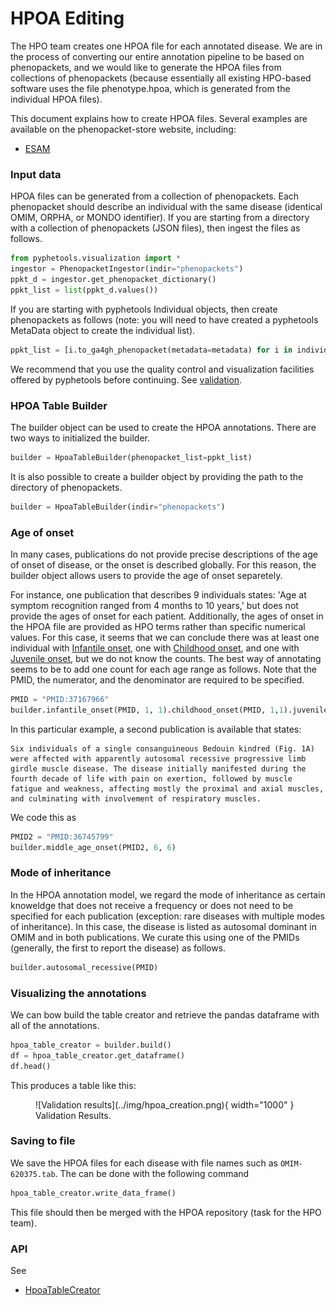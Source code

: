 # HPOA Editing

The HPO team creates one HPOA file for each annotated disease. We are in the process of converting our entire annotation pipeline to be based on phenopackets, and we would like to generate the HPOA files from collections of phenopackets (because essentially all existing HPO-based software uses the file phenotype.hpoa, which is generated from the individual HPOA files).

This document explains how to create HPOA files. Several examples are available on the phenopacket-store website, including:

- [ESAM](https://github.com/monarch-initiative/phenopacket-store/blob/main/notebooks/ESAM/ESAM_Lecca_2023.ipynb)


### Input data

HPOA files can be generated from a collection of phenopackets. Each phenopacket should describe an individual with the same disease (identical OMIM, ORPHA, or MONDO identifier). If you are starting from a directory with a collection of phenopackets (JSON files), then ingest the files as follows.

```python title="Importing phenopackets from JSON files"
from pyphetools.visualization import *
ingestor = PhenopacketIngestor(indir="phenopackets")
ppkt_d = ingestor.get_phenopacket_dictionary()
ppkt_list = list(ppkt_d.values())
```

If you are starting with pyphetools Individual objects, then create phenopackets as follows (note: you will need to have created a pyphetools MetaData object to create the individual list).


```python title="Importing phenopackets from pyphetools Individual objects"
ppkt_list = [i.to_ga4gh_phenopacket(metadata=metadata) for i in individuals]
```

We recommend that you use the quality control and visualization facilities offered by pyphetools before continuing. See [validation](../user-guide/validation.md).

### HPOA Table Builder

The builder object can be used to create the HPOA annotations. There are two ways to initialized the builder.

```python title="Initializing the builder from a phenopacket list"
builder = HpoaTableBuilder(phenopacket_list=ppkt_list)
```
It is also possible to create a builder object by providing the path to the directory of phenopackets.
```python title="Initializing the builder from from JSON files"
builder = HpoaTableBuilder(indir="phenopackets")
```

### Age of onset
In many cases, publications do not provide precise descriptions of the age of onset of disease, or the onset is described globally. For this reason, the builder object allows users to provide the age of onset separetely.

For instance, one publication that describes 9 individuals states: 'Age at symptom recognition ranged from 4 months to 10 years,' but does not provide the ages of onset for each patient. Additionally, the ages of onset in the HPOA file are provided as HPO terms rather than specific numerical values. For this case, it seems that we can conclude there was at least one individual with [Infantile onset](https://hpo.jax.org/app/browse/term/HP:0003593), one with [Childhood onset](https://hpo.jax.org/app/browse/term/HP:0011463), and one with [Juvenile onset](https://hpo.jax.org/app/browse/term/HP:0003621), but we do not know the counts. The best way of annotating seems to be to add one count for each age range as follows. Note that the PMID, the numerator, and the denominator are required to be specified.

```python title="specifying age of onset"
PMID = "PMID:37167966"
builder.infantile_onset(PMID, 1, 1).childhood_onset(PMID, 1,1).juvenile_onset(PMID,1,1)
```
In this particular example, a second publication is available that states:

    Six individuals of a single consanguineous Bedouin kindred (Fig. 1A) were affected with apparently autosomal recessive progressive limb girdle muscle disease. The disease initially manifested during the fourth decade of life with pain on exertion, followed by muscle fatigue and weakness, affecting mostly the proximal and axial muscles, and culminating with involvement of respiratory muscles.

We code this as

```python title="specifying age of onset"
PMID2 = "PMID:36745799"
builder.middle_age_onset(PMID2, 6, 6)
```

### Mode of inheritance
In the HPOA annotation model, we regard the mode of inheritance as certain knoweldge that does not receive a frequency or does not need to be specified for each publication (exception: rare diseases with multiple modes of inheritance). In this case, the disease is listed as autosomal dominant in OMIM and in both publications. We curate this using one of the PMIDs (generally, the first to report the disease) as follows.

```python title="specifying mode of inheritance"
builder.autosomal_recessive(PMID)
```

### Visualizing the annotations

We can bow build the table creator and retrieve the pandas dataframe with all of the annotations.

```python title="building the table creator"
hpoa_table_creator = builder.build()
df = hpoa_table_creator.get_dataframe()
df.head()
```

This produces a table like this:

<figure markdown>
![Validation results](../img/hpoa_creation.png){ width="1000" }
<figcaption>Validation Results.
</figcaption>
</figure>

### Saving to file

We save the HPOA files for each disease with file names such as ``OMIM-620375.tab``. The can be done with the following command

```python title="writing the HPO file"
hpoa_table_creator.write_data_frame()
```

This file should then be merged with the HPOA repository (task for the HPO team).

### API

See

- [HpoaTableCreator](../api/visualization/hpoa_table_creator.md)